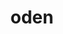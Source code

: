 ---
layout: smileys&emotion
title: oden
emoji: oden
permalink: 🍢.html
image: assets/img/3moji/oden.png
---